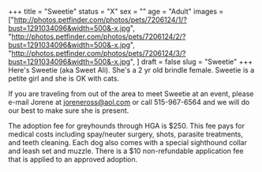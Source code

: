 +++
title = "Sweetie"
status = "X"
sex = ""
age = "Adult"
images = ["http://photos.petfinder.com/photos/pets/7206124/1/?bust=1291034096&width=500&-x.jpg",
"http://photos.petfinder.com/photos/pets/7206124/2/?bust=1291034096&width=500&-x.jpg",
"http://photos.petfinder.com/photos/pets/7206124/3/?bust=1291034096&width=500&-x.jpg",
]
draft = false
slug = "Sweetie"
+++
Here's Sweetie  (aka Sweet Ali). She's a 2 yr old brindle female. Sweetie is a petite girl and she is OK with cats. 


  If you are traveling from out of the area to meet Sweetie at an event, please e-mail Jorene at joreneross@aol.com or call 515-967-6564 and we will do our best to make sure she is present.

The adoption fee for greyhounds through HGA is $250. This fee pays for medical costs including spay/neuter surgery, shots, parasite treatments, and teeth cleaning. Each dog also comes with a special sighthound collar and leash set and muzzle. There is a $10 non-refundable application fee that is applied to an approved adoption.
